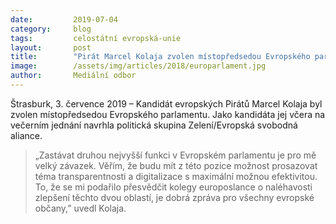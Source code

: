 ```yaml
---
date:         2019-07-04
category:     blog
tags:         celostátní evropská-unie
layout:       post
title:        "Pirát Marcel Kolaja zvolen místopředsedou Evropského parlamentu"
image:        /assets/img/articles/2018/europarlament.jpg
author:       Mediální odbor
---
```



Štrasburk, 3. července 2019 – Kandidát evropských Pirátů Marcel Kolaja byl zvolen místopředsedou Evropského parlamentu. Jako kandidáta jej včera na večerním jednání navrhla politická skupina Zelení/Evropská svobodná aliance.

> „Zastávat druhou nejvyšší funkci v Evropském parlamentu je pro mě velký závazek. Věřím, že budu mít z této pozice možnost prosazovat téma transparentnosti a digitalizace s maximální možnou efektivitou. To, že se mi podařilo přesvědčit kolegy europoslance o naléhavosti zlepšení těchto dvou oblastí, je dobrá zpráva pro všechny evropské občany,” uvedl Kolaja.
